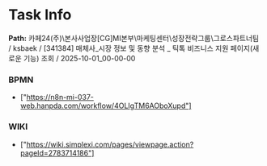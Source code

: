 # Task Info

**Path:** 카페24(주)\본사사업장\[CG]MI본부\마케팅센터\성장전략그룹\그로스파트너팀 / ksbaek / [341384] 매체사_시장 정보 및 동향 분석 _ 틱톡 비즈니스 지원 페이지(새로운 기능) 조회 / 2025-10-01_00-00-00

### BPMN
- ["https://n8n-mi-037-web.hanpda.com/workflow/4OLIgTM6AOboXupd"]

### WIKI
- ["https://wiki.simplexi.com/pages/viewpage.action?pageId=2783714186"]


